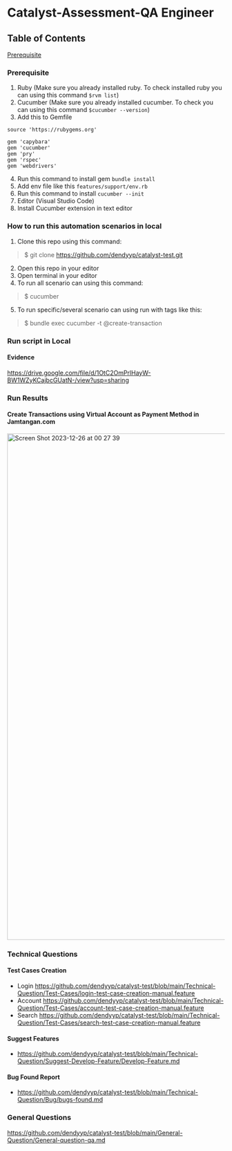 # Catalyst-Assessment-QA Engineer

## Table of Contents
[Prerequisite](Prerequisite)
### Prerequisite
1. Ruby (Make sure you already installed ruby. To check installed ruby you can using this command `$rvm list`)
2. Cucumber (Make sure you already installed cucumber. To check you can using this command `$cucumber --version`)
3. Add this to Gemfile 
```
source 'https://rubygems.org'

gem 'capybara'
gem 'cucumber'
gem 'pry'
gem 'rspec'
gem 'webdrivers'
``` 
4. Run this command to install gem
```bundle install```
5. Add env file like this ```features/support/env.rb```
6. Run this command to install
```cucumber --init```
7. Editor (Visual Studio Code)
8. Install Cucumber extension in text editor

### How to run this automation scenarios in local
1. Clone this repo using this command:
>$ git clone https://github.com/dendyyp/catalyst-test.git
2. Open this repo in your editor
3. Open terminal in your editor
4. To run all scenario can using this command:
>$ cucumber
5. To run specific/several scenario can using run with tags like this:
>$ bundle exec cucumber -t @create-transaction

### Run script in Local

#### Evidence
https://drive.google.com/file/d/1OtC2OmPrlHayW-BW1WZyKCajbcGUatN-/view?usp=sharing

### Run Results

#### Create Transactions using Virtual Account as Payment Method in Jamtangan.com
<img width="1172" alt="Screen Shot 2023-12-26 at 00 27 39" src="https://github.com/dendyyp/catalyst-test/assets/45061250/ad231b53-57c1-4db7-9ff2-9de01c70d765">

### Technical Questions
#### Test Cases Creation
- Login
  https://github.com/dendyyp/catalyst-test/blob/main/Technical-Question/Test-Cases/login-test-case-creation-manual.feature
- Account
  https://github.com/dendyyp/catalyst-test/blob/main/Technical-Question/Test-Cases/account-test-case-creation-manual.feature
- Search
  https://github.com/dendyyp/catalyst-test/blob/main/Technical-Question/Test-Cases/search-test-case-creation-manual.feature
#### Suggest Features
- https://github.com/dendyyp/catalyst-test/blob/main/Technical-Question/Suggest-Develop-Feature/Develop-Feature.md
#### Bug Found Report
- https://github.com/dendyyp/catalyst-test/blob/main/Technical-Question/Bug/bugs-found.md

### General Questions
https://github.com/dendyyp/catalyst-test/blob/main/General-Question/General-question-qa.md
  






